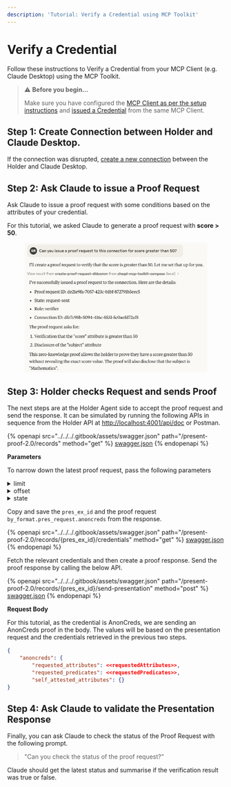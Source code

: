 ```yaml
---
description: 'Tutorial: Verify a Credential using MCP Toolkit'
---
```


# Verify a Credential

Follow these instructions to Verify a Credential from your MCP Client (e.g. Claude Desktop) using the MCP Toolkit.

> ⚠️ **Before you begin...**
>
> Make sure you have configured the [MCP Client as per the setup instructions](./#getting-started) and [issued a Credential](issue-a-verifiable-credential.md) from the same MCP Client.

## Step 1: Create Connection between Holder and Claude Desktop.

If the connection was disrupted, [create a new connection](issue-a-verifiable-credential.md#step-2-create-connection-between-holder-and-claude-desktop) between the Holder and Claude Desktop.

## Step 2: Ask Claude to issue a Proof Request

Ask Claude to issue a proof request with some conditions based on the attributes of your credential.&#x20;

For this tutorial, we asked Claude to generate a proof request with **score > 50**.

<figure><img src="../../../.gitbook/assets/Screenshot 2025-04-02 at 14.08.05.png" alt=""><figcaption></figcaption></figure>

## Step 3: Holder checks Request and sends Proof

The next steps are at the Holder Agent side to accept the proof request and send the response. It can be simulated by running the following APIs in sequence from the Holder API at [http://localhost:4001/api/doc](http://localhost:4001/api/doc) or Postman.

{% openapi src="../../../.gitbook/assets/swagger.json" path="/present-proof-2.0/records" method="get" %}
[swagger.json](../../../.gitbook/assets/swagger.json)
{% endopenapi %}

**Parameters**

To narrow down the latest proof request, pass the following parameters

<details>

<summary>limit</summary>

Set this to 10.

</details>

<details>

<summary>offset</summary>

set this to 0.

</details>

<details>

<summary>state</summary>

Set this to "request-received"

</details>

Copy and save the `pres_ex_id` and the proof request `by_format.pres_request.anoncreds` from the response.

{% openapi src="../../../.gitbook/assets/swagger.json" path="/present-proof-2.0/records/{pres_ex_id}/credentials" method="get" %}
[swagger.json](../../../.gitbook/assets/swagger.json)
{% endopenapi %}

Fetch the relevant credentials and then create a proof response. Send the proof response by calling the below API.

{% openapi src="../../../.gitbook/assets/swagger.json" path="/present-proof-2.0/records/{pres_ex_id}/send-presentation" method="post" %}
[swagger.json](../../../.gitbook/assets/swagger.json)
{% endopenapi %}

**Request Body**

For this tutorial, as the credential is AnonCreds, we are sending an AnonCreds proof in the body. The values will be based on the presentation request and the credentials retrieved in the previous two steps.

```json
{
    "anoncreds": {
        "requested_attributes": <<requestedAttributes>>,
        "requested_predicates": <<requestedPredicates>>,
        "self_attested_attributes": {}
}
```

## Step 4: Ask Claude to validate the Presentation Response

Finally, you can ask Claude to check the status of the Proof Request with the following prompt.

> "Can you check the status of the proof request?"

Claude should get the latest status and summarise if the verification result was true or false.

